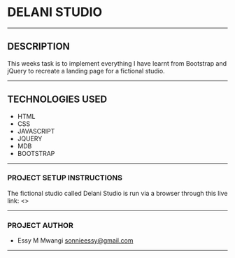  # DELANI STUDIO

---
 
 ## DESCRIPTION
This weeks task is to implement everything I have learnt from Bootstrap and jQuery to recreate a landing page for a fictional studio.

---
## TECHNOLOGIES USED 
* HTML
* CSS
* JAVASCRIPT
* JQUERY
* MDB
* BOOTSTRAP

---
### PROJECT SETUP INSTRUCTIONS
The fictional studio called Delani Studio is run via a browser through this live link: <>

---

### PROJECT AUTHOR

- Essy M Mwangi <sonnieessy@gmail.com>


---